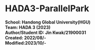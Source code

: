 # HADA3-ParallelPark
**School: Handong Global University(HGU)**   
**Team: HADA 3 (2023)**   
**Author/Student ID: Jin Kwak/21900031**   
**Created: 2022/08/-**   
**Modified:2023/10/-**   
